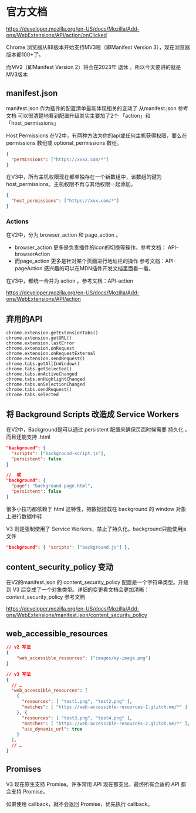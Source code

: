 # 官方文档
https://developer.mozilla.org/en-US/docs/Mozilla/Add-ons/WebExtensions/API/action/onClicked

Chrome 浏览器从88版本开始支持MV3啦（即Manifest Version 3），现在浏览器版本都100+了。

而MV2（即Manifest Version 2）将会在2023年 退休 。所以今天要讲的就是MV3版本

## manifest.json
manifest.json 作为插件的配置清单最能体现相关的变动了 从manifest.json 参考文档 可以很清楚地看到配置升级其实主要加了2个 「action」和 「host_permissions」

Host Permissions
在V2中，有两种方法为你的api或任何主机获得权限，要么在 permissions 数组或 optional_permissions 数组。
```json
{
  "permissions": ["https://xxxx.com/*"]
}
```

在V3中，所有主机权限现在都单独存在一个新数组中，该数组的键为 host_permissions。主机权限不再与其他权限一起添加。
```json
{
  "host_permissions": ["https://xxx.com/*"]
}
```

### Actions
在V2中，分为 browser_action 和 page_action 。

* browser_action 更多是负责插件的icon的切换等操作。参考文档： API-browserAction
* 而page_action 更多是针对某个页面进行地址栏的操作 参考文档：API-pageAction
感兴趣的可以在MDN插件开发文档里面看一看。

在V3中，都统一合并为 action 。参考文档：API-action

https://developer.mozilla.org/en-US/docs/Mozilla/Add-ons/WebExtensions/API/action

## 弃用的API
```
chrome.extension.getExtensionTabs()
chrome.extension.getURL()
chrome.extension.lastError
chrome.extension.onRequest
chrome.extension.onRequestExternal
chrome.extension.sendRequest()
chrome.tabs.getAllInWindow()
chrome.tabs.getSelected()
chrome.tabs.onActiveChanged
chrome.tabs.onHighlightChanged
chrome.tabs.onSelectionChanged
chrome.tabs.sendRequest()
chrome.tabs.selected
```

## 将 Background Scripts 改造成 Service Workers
在V2中，Background是可以通过 persistent 配置来确保页面时候需要 持久化 。而且还能支持 .html

```json
"background": {
  "scripts": ["background-script.js"],
  "persistent": false
}

//  或
"background": {
  "page": "background-page.html",
  "persistent": false
}
```

很多小技巧都依赖于 html 这特性，把数据挂载在 background 的 window 对象上进行数据中转

V3 则是强制使用了 Service Workers，禁止了持久化。background只能使用js文件
```json
"background": { "scripts": ["background.js"] },
```


## content_security_policy 变动
在V2的manifest.json 的 content_security_policy 配置是一个字符串类型。升级到 V3 后变成了一个对象类型。详细的变更看文档会更加清晰：content_security_policy 参考文档

https://developer.mozilla.org/en-US/docs/Mozilla/Add-ons/WebExtensions/manifest.json/content_security_policy

## web_accessible_resources
```json
// v2 写法
{
	"web_accessible_resources": ["images/my-image.png"]
}
```

```json
// v3 写法
{
  // …
  "web_accessible_resources": [
    {
      "resources": [ "test1.png", "test2.png" ],
      "matches": [ "https://web-accessible-resources-1.glitch.me/*" ]
    }, {
      "resources": [ "test3.png", "test4.png" ],
      "matches": [ "https://web-accessible-resources-2.glitch.me/*" ],
      "use_dynamic_url": true
    }
  ],
  // …
}
```

## Promises
V3 现在原生支持 Promise。许多常用 API 现在都支出，最终所有合适的 API 都会支持 Promise。

如果使用 callback，就不会返回 Promise，优先执行 callback。



